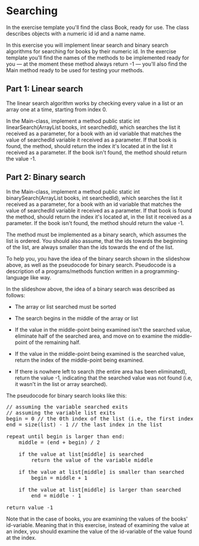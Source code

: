 # Searching
In the exercise template you'll find the class Book, ready for use. The class describes objects with a numeric id id and a name name.

In this exercise you will implement linear search and binary search algorithms for searching for books by their numeric id. In the exercise template you'll find the names of the methods to be implemented ready for you — at the moment these method always return -1 — you'll also find the Main method ready to be used for testing your methods.

## Part 1: Linear search
The linear search algorithm works by checking every value in a list or an array one at a time, starting from index 0.

In the Main-class, implement a method public static int linearSearch(ArrayList<Book> books, int searchedId), which searches the list it received as a parameter, for a book with an id variable that matches the value of searchedId variable it received as a parameter. If that book is found, the method, should return the index it's located at in the list it received as a parameter. If the book isn't found, the method should return the value -1.

## Part 2: Binary search
In the Main-class, implement a method public static int binarySearch(ArrayList<Book> books, int searchedId), which searches the list it received as a parameter, for a book with an id variable that matches the value of searchedId variable it received as a parameter. If that book is found the method, should return the index it's located at, in the list it received as a parameter. If the book isn't found, the method should return the value -1.

The method must be implemented as a binary search, which assumes the list is ordered. You should also assume, that the ids towards the beginning of the list, are always smaller than the ids towards the end of the list.

To help you, you have the idea of the binary search shown in the slideshow above, as well as the pseudocode for binary search. Pseudocode is a description of a programs/methods function written in a programming-language like way.

In the slideshow above, the idea of a binary search was described as follows:

- The array or list searched must be sorted

- The search begins in the middle of the array or list

- If the value in the middle-point being examined isn't the searched value, eliminate half of the searched area, and 
move on to examine the middle-point of the remaining half.

- If the value in the middle-point being examined is the searched value, return the index of the middle-point being 
examined.

- If there is nowhere left to search (the entire area has been eliminated), return the value -1, indicating that the 
searched value was not found (i.e, it wasn't in the list or array searched).

The pseudocode for binary search looks like this:

<pre>
// assuming the variable searched exits
// assuming the variable list exits
begin = 0 // the 0th index of the list (i.e, the first index of the list)
end = size(list) - 1 // the last index in the list

repeat until begin is larger than end:
    middle = (end + begin) / 2

    if the value at list[middle] is searched
        return the value of the variable middle

    if the value at list[middle] is smaller than searched
        begin = middle + 1

    if the value at list[middle] is larger than searched
        end = middle - 1

return value -1
</pre>

Note that in the case of books, you are examining the values of the books' id-variable. Meaning that in this exercise, instead of examining the value at an index, you should examine the value of the id-variable of the value found at the index.